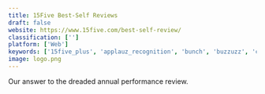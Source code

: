 ```yaml
---
title: 15Five Best-Self Reviews
draft: false 
website: https://www.15five.com/best-self-review/
classification: ['']
platform: ['Web']
keywords: ['15five_plus', 'applauz_recognition', 'bunch', 'buzzuzz', 'culture_codes', 'duuoo', 'emojicom.io', 'feedbot_by_surveysparrow', 'glide_3', 'happymeter', 'impraise', 'lattice_feedback', 'lattice_reviews', 'manager_score', 'names_&_faces', 'oneone', 'preciate', 'small_improvements', 'sprynkl', 'weekdone', 'workstyle', 'zoom']
image: logo.png
---
```

Our answer to the dreaded annual performance review.